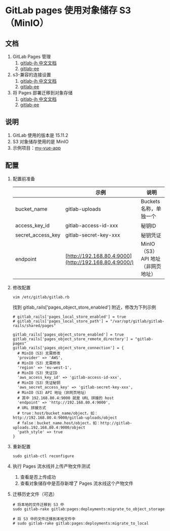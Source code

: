 # GitLab pages 使用对象储存 S3（MinIO）

## 文档

1. GitLab Pages 管理
    1. [gitlab-jh 中文文档](https://docs.gitlab.cn/jh/administration/pages/index.html)
    2. [gitlab-ee](https://docs.gitlab.com/ee/administration/pages/index.html)
2. s3-兼容的连接设置
    1. [gitlab-jh 中文文档](https://docs.gitlab.cn/jh/administration/pages/index.html#s3-%E5%85%BC%E5%AE%B9%E7%9A%84%E8%BF%9E%E6%8E%A5%E8%AE%BE%E7%BD%AE)
    2. [gitlab-ee](https://docs.gitlab.com/ee/administration/pages/index.html#s3-compatible-connection-settings)
3. 将 Pages 部署迁移到对象存储
    1. [gitlab-jh 中文文档](https://docs.gitlab.cn/jh/administration/pages/index.html#%E5%B0%86-pages-%E9%83%A8%E7%BD%B2%E8%BF%81%E7%A7%BB%E5%88%B0%E5%AF%B9%E8%B1%A1%E5%AD%98%E5%82%A8)
    2. [gitlab-ee](https://docs.gitlab.com/ee/administration/pages/index.html#migrate-pages-deployments-to-object-storage)

## 说明

1. GitLab 使用的版本是 15.11.2
2. S3 对象储存使用的是 MinIO
3. 示例项目：[my-vue-app](https://jihulab.com/xuxiaowei-com-cn/my-vue-app)

## 配置

1. 配置前准备

   |                   | 示例                                                    | 说明                     |
   |-------------------|-------------------------------------------------------|------------------------|
   | bucket_name       | gitlab-uploads                                        | Buckets 名称，单独一个        |
   | access_key_id     | gitlab-access-id-xxx                                  | 秘钥ID                   |
   | secret_access_key | gitlab-secret-key-xxx                                 | 秘钥凭证                   |
   | endpoint          | [http://192.168.80.4:9000](http://192.168.80.4:9000/) | MinIO（S3）API 地址（非网页地址） |

2. 修改配置

   ```shell
   vim /etc/gitlab/gitlab.rb
   ```

   找到 gitlab_rails['pages_object_store_enabled'] 附近，修改为下列示例

   ```shell
   # gitlab_rails['pages_local_store_enabled'] = true
   # gitlab_rails['pages_local_store_path'] = "/var/opt/gitlab/gitlab-rails/shared/pages"
   
   gitlab_rails['pages_object_store_enabled'] = true
   gitlab_rails['pages_object_store_remote_directory'] = "gitlab-pages"
   gitlab_rails['pages_object_store_connection'] = {
     # MinIO（S3）无需修改
     'provider' => 'AWS',
     # MinIO（S3）无需修改
     'region' => 'eu-west-1',
     # MinIO（S3）凭证ID
     'aws_access_key_id' => 'gitlab-access-id-xxx',
     # MinIO（S3）凭证秘钥
     'aws_secret_access_key' => 'gitlab-secret-key-xxx',
     # MinIO（S3）API 地址（非网页地址）
     # 其中 192.168.80.4:9000 就是 URL 拼接的 host
     'endpoint' => 'http://192.168.80.4:9000',
     # URL 拼接方式
     # true：host/bucket_name/object，如：http://192.168.80.4:9000/gitlab-uploads/object
     # false：bucket_name.host/object，如：http://gitlab-uploads.192.168.80.4:9000/object
     'path_style' => true
   }
   ```

3. 重新配置

   ```shell
   sudo gitlab-ctl reconfigure
   ```

4. 执行 Pages 流水线并上传产物文件测试
    1. 查看是否上传成功
    2. 查看对象储存中是否存新增了 Pages 流水线这个产物文件
5. 迁移历史文件（可选）

   ```shell
   # 将本地的文件迁移到 S3 中
   sudo gitlab-rake gitlab:pages:deployments:migrate_to_object_storage
   
   # 将 S3 中的文件迁移到本地文件中
   # sudo gitlab-rake gitlab:pages:deployments:migrate_to_local
   ```
